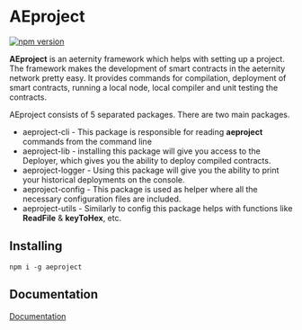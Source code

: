 # AEproject

[![npm version](https://badge.fury.io/js/aeproject.svg)](https://badge.fury.io/js/aeproject)

**AEproject** is an aeternity framework which helps with setting up a project. The framework makes the development of smart contracts in the aeternity network pretty easy. It provides commands for compilation, deployment of smart contracts, running a local node, local compiler and unit testing the contracts.

AEproject consists of 5 separated packages. There are two main packages.

* aeproject-cli - This package is responsible for reading **aeproject** commands from the command line 
* aeproject-lib - installing this package will give you access to the Deployer, which gives you the ability to deploy compiled contracts.
* aeproject-logger - Using this package will give you the ability to print your historical deployments on the console.
* aeproject-config - This package is used as helper where all the necessary configuration files are included.
* aeproject-utils - Similarly to config this package helps with functions like **ReadFile** & **keyToHex**, etc.

## Installing

```text
npm i -g aeproject
```

## Documentation

[Documentation](developer-documentation/getting-started.md)

